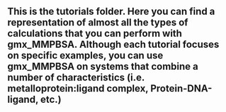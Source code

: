 ## This is the tutorials folder. Here you can find a representation of almost all the types of calculations that you can perform with gmx_MMPBSA. Although each tutorial focuses on specific examples, you can use gmx_MMPBSA on systems that combine a number of characteristics (i.e. metalloprotein:ligand complex, Protein-DNA-ligand, etc.) 
